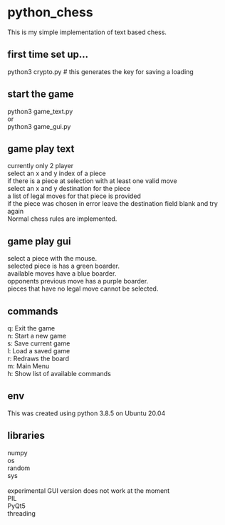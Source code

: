 # python_chess

This is my simple implementation of text based chess.
## first time set up...
python3 crypto.py 
\# this generates the key for saving a loading

## start the game
python3 game_text.py<br />
or<br />
python3 game_gui.py

## game play text
currently only 2 player<br />
select an x and y index of a piece<br />
if there is a piece at selection with at least one valid move<br />
select an x and y destination for the piece<br />
a list of legal moves for that piece is provided<br />
if the piece was chosen in error leave the destination field blank and try again<br />
Normal chess rules are implemented.<br />

## game play gui
select a piece with the mouse.<br />
selected piece is has a green boarder.<br />
available moves have a blue boarder.<br />
opponents previous move has a purple boarder.<br />
pieces that have no legal move cannot be selected.<br />

## commands
q: Exit the game<br />
n: Start a new game<br />
s: Save current game<br />
l: Load a saved game<br />
r: Redraws the board<br />
m: Main Menu<br />
h: Show list of available commands<br />

## env
This was created using python 3.8.5 on Ubuntu 20.04

## libraries
numpy<br />
os<br />
random<br />
sys<br />
<br />
experimental GUI version does not work at the moment<br />
PIL<br />
PyQt5<br />
threading<br />
